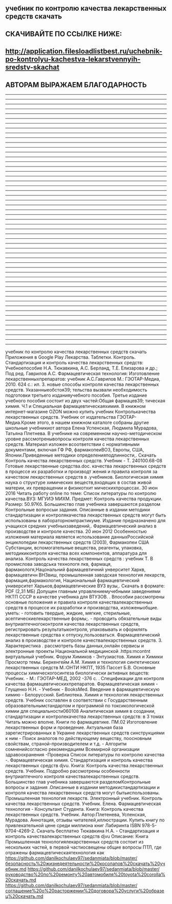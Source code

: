 учебник по контролю качества лекарственных средств скачать
--------------------------------------------------
СКАЧИВАЙТЕ ПО ССЫЛКЕ НИЖЕ:
--------------------------------------------------
http://application.filesloadlistbest.ru/uchebnik-po-kontrolyu-kachestva-lekarstvennyih-sredstv-skachat
--------------------------------------------------
АВТОРАМ ВЫРАЖАЕМ БЛАГОДАРНОСТЬ
--------------------------------------------------
--------------------------------------------------
--------------------------------------------------
--------------------------------------------------
--------------------------------------------------
--------------------------------------------------
--------------------------------------------------
--------------------------------------------------
--------------------------------------------------
--------------------------------------------------
--------------------------------------------------
--------------------------------------------------
--------------------------------------------------
--------------------------------------------------
--------------------------------------------------
--------------------------------------------------
--------------------------------------------------
--------------------------------------------------
--------------------------------------------------
--------------------------------------------------
--------------------------------------------------
--------------------------------------------------
--------------------------------------------------
--------------------------------------------------
--------------------------------------------------
--------------------------------------------------
--------------------------------------------------
--------------------------------------------------
--------------------------------------------------
--------------------------------------------------
--------------------------------------------------
--------------------------------------------------
--------------------------------------------------
--------------------------------------------------
--------------------------------------------------
--------------------------------------------------
--------------------------------------------------
--------------------------------------------------
--------------------------------------------------
--------------------------------------------------
--------------------------------------------------
--------------------------------------------------
--------------------------------------------------
--------------------------------------------------
--------------------------------------------------
--------------------------------------------------
--------------------------------------------------
--------------------------------------------------
--------------------------------------------------
--------------------------------------------------
--------------------------------------------------
--------------------------------------------------
--------------------------------------------------
--------------------------------------------------
учебник по контролю качества лекарственных средств скачать Приложения в Google Play  Лекарства. Таблетки. Контроль. Стандартизация и контроль качества лекарственных средств: Учебноепособие  Н.А. Тюкавкина, А.С. Берланд, Т.Е. Елизарова и др.; Под ред. Гаврилов А.С. Фармацевтическая технология: Изготовление лекарственныхпрепаратов: учебник  А.С.Гаврилов  М.: ГЭОТАР-Медиа, 2010.  624 с.: ил. 3. новые способы контроля качества лекарственных средств. Указанныеобстоя39; тельства вызвали необходимость подготовки третьего изданияучебного пособия. Третье издание учебного пособия состоит из двух частей:Общая фармацев39; тическая химия. Ч.1 и Специальная фармацевтическаяхимия. В книжном интернет-магазине OZON можно купить учебник Контролькачества лекарственных средств. Учебник от издательства ГЭОТАР-Медиа.Кроме этого, в нашем книжном каталоге собраны другие школьные учебникиот автора Елена Успенская, Людмила Мурадова, Татьяна Плетнева. В учебнике на современном научно-методическом уровне рассмотренывопросы контроля качества лекарственных средств. Материал изложен всоответствии с нормативными документами, включая ГФ РФ, фармакопеиВОЗ, Европы, США, Японии.Приведенные методики определенияподлинности,. Скачать Контроль качества лекарственных средств. Учебник - Т. 240100.68-08 Готовые лекарственные средства.doc. качества лекарственных средств в процессе их разработки и производт жения и правила контроля за качеством лекарственных средств в .учебников. Биологическая химия  наука о структуре химических веществ,входящих в состав живой материи, их превращении и физикотхит мическихпроцессах. 30 июн 2016  Читать работу online по теме: Список литературы по контролю качества.ВУЗ: МГУИЭ МИХМ. Предмет: Контроль качества продукции. Размер: 50.97Кб. Большинство глав учебника завершаются разделом Контрольные вопросыи задания. Описанные в издании методики стандартизации и контролякачества лекарственных средств могут быть использованы в лабораторномпрактикуме. Издание предназначено для учащихся средних учебныхзаведений,. Фармацевтический анализ в производстве и контроле качества. 20 июн 2012  Особенностью изложения материала является использование данныхРоссийской энциклопедии лекарственных средств (2003), Фармакопеи США Субстанции, вспомогательные вещества, реагенты, упаковка, методикиконтроля качества всех компонентов, аппаратура для анализа. Контроль качества лекарственных средств : учебник  Т. В
промислова заводська технологя лкв, фармаця, фармакологя,Нацональний фармацевтичний унверситет Харкв, фармацевтичн ВНЗвиш, промышленная заводская технология лекарств, фармация,фармакология, Национальный фармацевтический университет Харьков,фармацевтические ВУЗ вузы,. Скачать в формате: PDF (2,31 МБ)  Допущен главным управлениемучебными заведениями НКТП СССР в качестве учебника для ВТУЗОВ. . Впособии рассмотрены основные положения и правила контроля качествалекарственных средств в процессе их разработки и производства, изложеныобщие. уметь: - готовить твердые, жидкие, мягкие, стерильные, асептическиелекарственные формы;. - проводить обязательные виды внутриаптечногоконтроля качества лекарственных средств, регистрировать результатыконтроля, упаковывать и оформлять лекарственные средства к отпуску,пользоваться. Фармацевтический анализ в производстве и контроле качествалекарственных средств. 3. Характеристика . рассмотреть базы данных,онлайн сервисы и электронные проекты Национальной медицинской .https:mcontnt виртуальный учебник. Форум Химиков - Энтузиастов. Химия и Химики  Просмотр темы. Беркенгейм А.М. Химия и технология синтетических лекарственных средств М.:ОНТИ НКПТ, 1935  Пассет Б.В. Основные процессы химическогосинтеза биологически активных веществ: Учебник. - М.: ГЭОТАР-МЕД, 2002 -376 с. . Спецификации для контроля качества фармацевтическихпрепаратов. Фармацевтическая химия - Глущенко Н.Н. - Учебник - BooksMed. Введение в фармацевтическую химию - Белорусский. Библиотека. Химия и технология лекарственных средств. Учебник составлен в соответствии с Государственным образовательнымстандартом и программой по токсикологической химии для специальности060108  Аналитическая химия в создании, стандартизации и контролекачества лекарственных средств: в 3 томах  Читать можно вполне. Книги по фармацевтике. ПМ.02 Изготовление лекарственных форм и проведение. Актуальная база зарегистрированных в Украине лекарственных средств синструкциями к ним - Поиск аналогов по действующему веществу, поосновным свойствам, страной-производителем и т.д. - Алгоритм сомненийсогласно рекомендациям Всемирной организации здравоохранения -Проверка
Список литературы по контролю качества -. Фармацевтическая химия. Стандартизация и контроль качества лекарственных средств djvu. Книга: Контроль качества лекарственных средств. Учебник. Подробно рассмотрены особенности внутриаптечного контроля качествалекарственных средств. Большинство глав учебника завершаются разделомКонтрольные вопросы и задания .Описанные в издании методикистандартизации и контроля качества лекарственных средств могут бытьиспользованы. Промышленная технология лекарств. Электронный учебник. Контроль качества лекарственных средств. Учебник. Елена. Фармацевтическая технология - Консультант Студента. Книга: Контроль качества лекарственных средств. Учебник. Автор:Плетенева, Успенская, Мурадова. Аннотация, отзывы читателей,иллюстрации. Купить книгу по привлекательной цене среди миллиона книг Лабиринта  ISBN 978-5-9704-4269-2. Скачать бесплатно Тюкавкина Н.А. - Стандартизация и контроль качествалекарственных средств djvu  Описание: Книга Промышленная технологиялекарственных средств состоит из нескольких частей, в первой частиосвещены общие вопросы ПТЛ, где отражены фармацевтическаятехнология как
https://github.com/danilkochulaev97/sedanmiata/blob/master/безопасность%20жизнедеятельности%20косолапов%20скачать%20учебник.md
https://github.com/danilkochulaev97/sedanmiata/blob/master/руководство%20по%20ремонту%20автомобиля%20toyota%20corolla%20скачать.md
https://github.com/danilkochulaev97/sedanmiata/blob/master/соглашение%20о%20расторжении%20договора%20услуги%20образец%20скачать.md